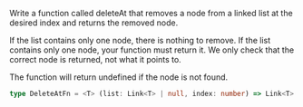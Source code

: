 Write a function called deleteAt that removes a node from a linked list at the desired index and returns the removed node.

If the list contains only one node, there is nothing to remove.
If the list contains only one node, your function must return it. We only check that the correct node is returned, not what it points to.

The function will return undefined if the node is not found.

```typescript
type DeleteAtFn = <T> (list: Link<T> | null, index: number) => Link<T>|undefined
```
